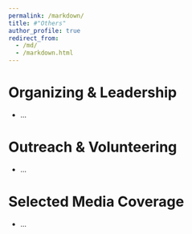 ```yaml
---
permalink: /markdown/
title: #"Others"
author_profile: true
redirect_from: 
  - /md/
  - /markdown.html
---
```


Organizing & Leadership
======
* ...


Outreach & Volunteering
======
* ...

Selected Media Coverage
======
* ...